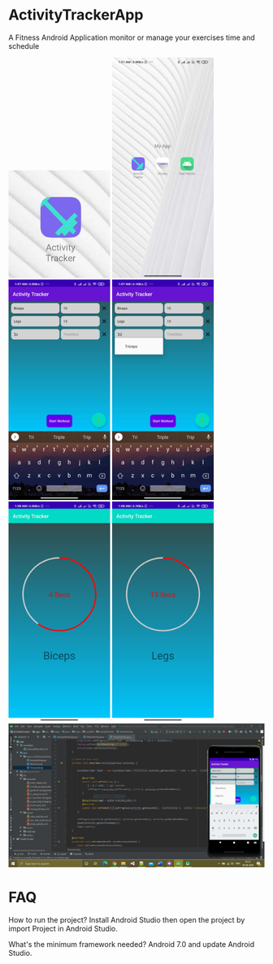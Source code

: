 # ActivityTrackerApp
A Fitness Android Application monitor or manage your exercises time and schedule

<img src="app/src/main/res/drawable/screenshot1.jpg" width="200"> <img src="app/src/main/res/drawable/screenshot2.jpg" width="200">
<img src="app/src/main/res/drawable/screenshot3.jpg" width="200"> <img src="app/src/main/res/drawable/screenshot4.jpg" width="200">
<img src="app/src/main/res/drawable/screenshot5.jpg" width="200"> <img src="app/src/main/res/drawable/screenshot6.jpg" width="200">
<img src="app/src/main/res/drawable/screenshot7.PNG">

# FAQ
How to run the project?
Install Android Studio then open the project by import Project in Android Studio.

What's the minimum framework needed?
Android 7.0 and update Android Studio.
